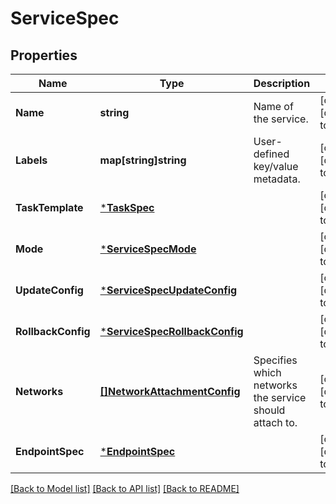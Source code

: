 # ServiceSpec

## Properties
Name | Type | Description | Notes
------------ | ------------- | ------------- | -------------
**Name** | **string** | Name of the service. | [optional] [default to null]
**Labels** | **map[string]string** | User-defined key/value metadata. | [optional] [default to null]
**TaskTemplate** | [***TaskSpec**](TaskSpec.md) |  | [optional] [default to null]
**Mode** | [***ServiceSpecMode**](ServiceSpec_Mode.md) |  | [optional] [default to null]
**UpdateConfig** | [***ServiceSpecUpdateConfig**](ServiceSpec_UpdateConfig.md) |  | [optional] [default to null]
**RollbackConfig** | [***ServiceSpecRollbackConfig**](ServiceSpec_RollbackConfig.md) |  | [optional] [default to null]
**Networks** | [**[]NetworkAttachmentConfig**](NetworkAttachmentConfig.md) | Specifies which networks the service should attach to. | [optional] [default to null]
**EndpointSpec** | [***EndpointSpec**](EndpointSpec.md) |  | [optional] [default to null]

[[Back to Model list]](../README.md#documentation-for-models) [[Back to API list]](../README.md#documentation-for-api-endpoints) [[Back to README]](../README.md)


